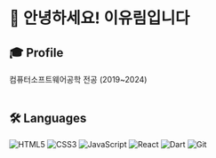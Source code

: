 # 👋 안녕하세요! 이유림입니다

🎓 Profile
---
컴퓨터소프트웨어공학 전공 (2019~2024)
<br>
<br>


## 🛠 Languages
![HTML5](https://img.shields.io/badge/-HTML5-E34F26?logo=html5&logoColor=white)
![CSS3](https://img.shields.io/badge/-CSS3-1572B6?logo=css3&logoColor=white)
![JavaScript](https://img.shields.io/badge/-JavaScript-F7DF1E?logo=javascript&logoColor=black)
![React](https://img.shields.io/badge/-React-61DAFB?logo=react&logoColor=black)
![Dart](https://img.shields.io/badge/-Dart-0175C2?logo=dart&logoColor=white)
![Git](https://img.shields.io/badge/-Git-F05032?logo=git&logoColor=white)
<br>
<br>

